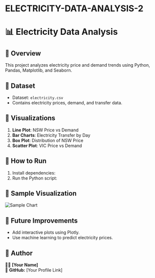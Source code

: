 # ELECTRICITY-DATA-ANALYSIS-2
# 📊 Electricity Data Analysis

## 🔹 Overview
This project analyzes electricity price and demand trends using Python, Pandas, Matplotlib, and Seaborn.

## 🔹 Dataset
- Dataset: `electricity.csv`
- Contains electricity prices, demand, and transfer data.

## 🔹 Visualizations
1. **Line Plot**: NSW Price vs Demand
2. **Bar Charts**: Electricity Transfer by Day
3. **Box Plot**: Distribution of NSW Price
4. **Scatter Plot**: VIC Price vs Demand

## 🔹 How to Run
1. Install dependencies:  
2. Run the Python script:  

## 🔹 Sample Visualization
![Sample Chart](https://via.placeholder.com/400)  

## 🔹 Future Improvements
- Add interactive plots using Plotly.
- Use machine learning to predict electricity prices.

## 🔹 Author
👨‍💻 **[Your Name]**  
🔗 **GitHub:** [Your Profile Link]  
